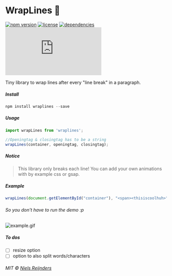 # WrapLines 📖

[![npm version](https://img.shields.io/npm/v/wraplines.svg?style=for-the-badge&colorB=%23000)](https://www.npmjs.com/package/wraplines)
[![license](https://img.shields.io/npm/l/wraplines.svg?style=for-the-badge&colorB=%23000)](https://github.com/nielsreijnders/wrapLines/blob/master/LICENSE)
[![dependencies](https://img.shields.io/badge/dependencies-none-ff69b4.svg?style=for-the-badge&colorB=%23000)](https://github.com)
[![gzip size](http://img.badgesize.io/https://unpkg.com/wraplines/dist/wrapLines.mjs?colorB=black&compression=gzip&style=for-the-badge)](https://unpkg.com/wraplines)

 Tiny library to wrap lines after every "line break" in a paragraph. 

##### Install

```js
npm install wraplines --save
```

##### Usage

```js
import wrapLines from 'wraplines';

//Openingtag & closingtag has to be a string
wrapLines(container, openingtag, closingtag);
```

##### Notice

> This library only breaks each line! You can add your own animations with by example css or gsap.

##### Example

```js
wrapLines(document.getElementById("container"), "<span><thisiscoolhuh>", "</span></thisiscoolhuh>");
```
###### So you don't have to run the demo :p

![example.gif](https://media.giphy.com/media/jxchZz0EDhQ7QmYEwD/giphy.gif)

##### To dos

- [ ] resize option
- [ ] option to also split words/characters

###### MIT © <a href="#?????portfolio_coming_soon">Niels Reijnders</a>
